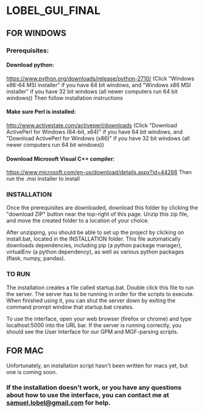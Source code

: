 # LOBEL_GUI_FINAL


## FOR WINDOWS

### Prerequisites:
#### Download python:
https://www.python.org/downloads/release/python-2710/
(Click "Windows x86-64 MSI installer" if you have 64 bit windows, and "Windows x86 MSI installer" if you have 32 bit windows (all newer computers run 64 bit windows))
Then follow installation instructions

#### Make sure Perl is installed:
http://www.activestate.com/activeperl/downloads
(Click "Download ActivePerl for Windows (64-bit, x64)" if you have 64 bit windows, and "Download ActivePerl for Windows (x86)" if you have 32 bit windows (all newer computers run 64 bit windows))

#### Download Microsoft Visual C++ compiler: 
https://www.microsoft.com/en-us/download/details.aspx?id=44266
Then run the .msi installer to install


### INSTALLATION
Once the prerequisites are downloaded, download this folder by clicking the "download ZIP" button near the top-right of this page. Unzip this zip file, and move the created folder to a location of your choice. 

After unzipping, you should be able to set up the project by clicking on install.bat, located in the INSTALLATION folder. This file automatically downloads dependencies, including pip (a python package manager), virtualEnv (a python dependency), as well as various python packages (flask, numpy, pandas).


### TO RUN
The installation creates a file called startup.bat. Double click this file to run the server. The server has to be running in order for the scripts to execute. When finished using it, you can shut the server down by exiting the command prompt window that startup.bat creates.

To use the interface, open your web browser (firefox or chrome) and type localhost:5000 into the URL bar. If the server is running correctly, you should see the User Interface for our GPM and MGF-parsing scripts.

## FOR MAC
Unfortunately, an installation script hasn't been written for macs yet, but one is coming soon.

### If the installation doesn't work, or you have any questions about how to use the interface, you can contact me at samuel.lobel@gmail.com for help.
